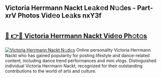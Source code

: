 ## Victoria Herrmann Nackt Le𝚊k𝚎d N𝚞𝚍es - Part-xrV Photos Vid𝚎o Le𝚊ks nxY3f

# <h2><a href="http://fb1lnmx.evod.top/?m=Victoria+Herrmann+Nackt">🔗 👉🔴 Victoria Herrmann Nackt Vid𝚎o Ph𝚘t𝚘s</a></h2>

[![Victoria Herrmann Nackt N𝚞d𝚎s](https://i.imgur.com/8V9OHl7.gif)](http://fb1lnmx.evod.top/?m=Victoria+Herrmann+Nackt)
Online personality Victoria Herrmann Nackt who has gained popularity for posting lifestyle and dance-related content, including dance trend performances and mini vlogs. Distinguished individual Victoria Herrmann Nackt, recognized for their outstanding contributions to the world of arts and culture. 
